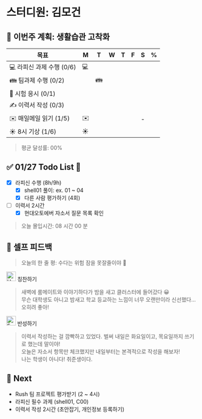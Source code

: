 # 스터디원: 김모건

## 🚀 이번주 계획: 생활습관 고착화

| 목표                      | M   | T   | W   | T   | F   | S   | %   |
| ------------------------- | --- | --- | --- | --- | --- | --- | --- |
| 💻 라피신 과제 수행 (0/6) | 💻  |     |     |     |     |     |     |
| 👪 팀과제 수행 (0/2)      |     | 👪  |     |     |     |     |     |
| 📜 시험 응시 (0/1)        |     |     |     |     |     |     |     |
| ✍️ 이력서 작성 (0/3)      |     |     |     |     |     |     |     |
| ✉️ 매일메일 읽기 (1/5)    | ✉️  |     |     |     |     | -   |     |
| ☀️ 8시 기상 (1/6)         | ☀️  |     |     |     |     |     |     |

> 평균 달성률: 00% <br>

## ✅ 01/27 Todo List 🌅

- [x] 라피신 수행 (8h/9h)
  - [x] shell01 풀이: ex. 01 ~ 04
  - [x] 다른 사람 평가하기 (4회)
- [ ] 이력서 2시간
  - [x] 현대오토에버 자소서 질문 목록 확인

> 오늘 몰입시간: 08 시간 00 분<br>

## 🎉 셀프 피드백

> 오늘의 한 줄 평: 수다는 위험 잠을 못잘줄이야 🤣 <br>

<img src="https://raw.githubusercontent.com/Tarikul-Islam-Anik/Animated-Fluent-Emojis/master/Emojis/Smilies/Hugging%20Face.png" alt="Hugging Face" width="25" height="25"> 칭찬하기</img>

> 새벽에 룸메이트와 이야기하다가 밤을 새고 클러스터에 들어갔다 😀 <br>
> 무슨 대학생도 아니고 밤새고 학교 등교하는 느낌이 너무 오랜만이라 신선했다...오히려 좋아! <br>

<img src="https://raw.githubusercontent.com/Tarikul-Islam-Anik/Animated-Fluent-Emojis/master/Emojis/Smilies/Face%20with%20Monocle.png" alt="Face with Monocle" width="25" height="25"> 반성하기</img>

> 이력서 작성하는 걸 깜빡하고 있었다. 벌써 내일은 화요일이고, 목요일까지 쓰기로 했는데 말이야! <br>
> 오늘은 자소서 항목만 체크했지만 내일부터는 본격적으로 작성을 해보자!<br>
> 나는 학생이 아니다! 취준생이다.

## 🌱 Next

- Rush 팀 프로젝트 평가받기 (2 ~ 4시)
- 라피신 필수 과제 (shell01, C00)
- 이력서 작성 2시간 (초안잡기, 개인정보 등록하기)
